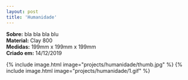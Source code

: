 ```yaml
---
layout: post
title: 'Humanidade'
---
```

**Sobre:** bla bla bla blu<br>
**Material:**  Clay 800<br>
**Medidas:** 199mm x 199mm x 199mm<br>
**Criado em:** 14/12/2019<br>

{% include image.html image="projects/humanidade/thumb.jpg" %}
{% include image.html image="projects/humanidade/1.gif" %}
